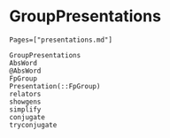 # GroupPresentations
```@index
Pages=["presentations.md"]
```
```@docs
GroupPresentations
AbsWord
@AbsWord
FpGroup
Presentation(::FpGroup)
relators
showgens
simplify
conjugate
tryconjugate
```
